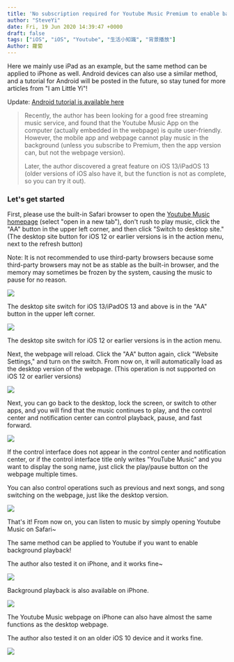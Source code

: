 ```yaml
---
title: 'No subscription required for Youtube Music Premium to enable background playback on iOS/iPadOS (also works for Youtube!)'
author: "SteveYi"
date: Fri, 19 Jun 2020 14:39:47 +0000
draft: false
tags: ["iOS", "iOS", "Youtube", "生活小知識", "背景播放"]
Author: 蘿蔔
---
```


Here we mainly use iPad as an example, but the same method can be applied to iPhone as well. Android devices can also use a similar method, and a tutorial for Android will be posted in the future, so stay tuned for more articles from "I am Little Yi"!

Update: [Android tutorial is available here](https://blog.steveyi.net/youtube-background-playing-android "https://blog.steveyi.net/youtube-background-playing-android")

> Recently, the author has been looking for a good free streaming music service, and found that the Youtube Music App on the computer (actually embedded in the webpage) is quite user-friendly. However, the mobile app and webpage cannot play music in the background (unless you subscribe to Premium, then the app version can, but not the webpage version).
>
> Later, the author discovered a great feature on iOS 13/iPadOS 13 (older versions of iOS also have it, but the function is not as complete, so you can try it out).

### Let's get started

First, please use the built-in Safari browser to open the [Youtube Music homepage](http://music.youtube.com) (select "open in a new tab"), don't rush to play music, click the "AA" button in the upper left corner, and then click "Switch to desktop site." 
(The desktop site button for iOS 12 or earlier versions is in the action menu, next to the refresh button)

Note: It is not recommended to use third-party browsers because some third-party browsers may not be as stable as the built-in browser, and the memory may sometimes be frozen by the system, causing the music to pause for no reason.

![](https://static-a1.steveyi.net/media/blog/2020061914004694.png)

The desktop site switch for iOS 13/iPadOS 13 and above is in the "AA" button in the upper left corner.

![](https://static-a1.steveyi.net/media/blog/2020061916292435.jpeg)

The desktop site switch for iOS 12 or earlier versions is in the action menu.

Next, the webpage will reload. Click the "AA" button again, click "Website Settings," and turn on the switch. From now on, it will automatically load as the desktop version of the webpage. (This operation is not supported on iOS 12 or earlier versions)

![](https://static-a1.steveyi.net/media/blog/2020061914034643.jpeg)

Next, you can go back to the desktop, lock the screen, or switch to other apps, and you will find that the music continues to play, and the control center and notification center can control playback, pause, and fast forward.

![](https://blog.steveyi.net/wp-content/uploads/media/blog/2020061914571832.jpeg)

If the control interface does not appear in the control center and notification center, or if the control interface title only writes "YouTube Music" and you want to display the song name, just click the play/pause button on the webpage multiple times.

You can also control operations such as previous and next songs, and song switching on the webpage, just like the desktop version.

![](https://blog.steveyi.net/wp-content/uploads/media/blog/2020061914134138.png)

That's it! From now on, you can listen to music by simply opening Youtube Music on Safari~

The same method can be applied to Youtube if you want to enable background playback!

The author also tested it on iPhone, and it works fine~

![](https://static-a1.steveyi.net/media/blog/2020061914370286.jpeg)

Background playback is also available on iPhone.

![](https://blog.steveyi.net/wp-content/uploads/media/blog/2020061914373657.jpeg)

The Youtube Music webpage on iPhone can also have almost the same functions as the desktop webpage.

The author also tested it on an older iOS 10 device and it works fine.

![](https://static-a1.steveyi.net/media/blog/2020062707454832.png)
